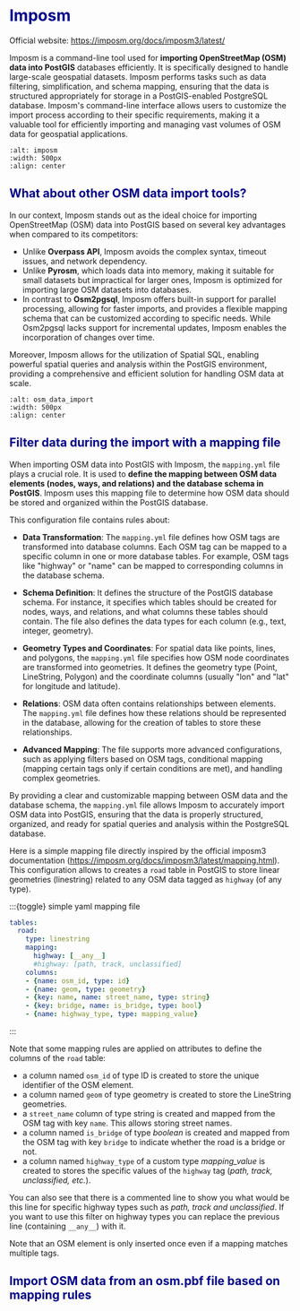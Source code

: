 

# <span style="color:darkblue">Imposm<span>

Official website: https://imposm.org/docs/imposm3/latest/

Imposm is a command-line tool used for __importing OpenStreetMap (OSM) data into PostGIS__ databases efficiently. It is specifically designed to handle large-scale geospatial datasets. Imposm performs tasks such as data filtering, simplification, and schema mapping, ensuring that the data is structured appropriately for storage in a PostGIS-enabled PostgreSQL database. Imposm's command-line interface allows users to customize the import process according to their specific requirements, making it a valuable tool for efficiently importing and managing vast volumes of OSM data for geospatial applications.



```{image} ./figures/imposm_process.png
:alt: imposm
:width: 500px
:align: center
```

## <span style="color:darkblue">What about other OSM data import tools?<span>

In our context, Imposm stands out as the ideal choice for importing OpenStreetMap (OSM) data into PostGIS based on several key advantages when compared to its competitors:

- Unlike __Overpass API__, Imposm avoids the complex syntax, timeout issues, and network dependency. 
- Unlike __Pyrosm__, which loads data into memory, making it suitable for small datasets but impractical for larger ones, Imposm is optimized for importing large OSM datasets into databases. 
- In contrast to __Osm2pgsql__, Imposm offers built-in support for parallel processing, allowing for faster imports, and provides a flexible mapping schema that can be customized according to specific needs. While Osm2pgsql lacks support for incremental updates, Imposm enables the incorporation of changes over time. 

Moreover, Imposm allows for the utilization of Spatial SQL, enabling powerful spatial queries and analysis within the PostGIS environment, providing a comprehensive and efficient solution for handling OSM data at scale.


```{image} ./figures/osm_data_import.png
:alt: osm_data_import
:width: 500px
:align: center
```

## <span style="color:darkblue">Filter data during the import with a mapping file<span>

When importing OSM data into PostGIS with Imposm, the ```mapping.yml``` file plays a crucial role. It is used to __define the mapping between OSM data elements (nodes, ways, and relations) and the database schema in PostGIS__. 
Imposm uses this mapping file to determine how OSM data should be stored and organized within the PostGIS database. 

This configuration file contains rules about:

- __Data Transformation__: The ```mapping.yml``` file defines how OSM tags are transformed into database columns. Each OSM tag can be mapped to a specific column in one or more database tables. For example, OSM tags like "highway" or "name" can be mapped to corresponding columns in the database schema.

- __Schema Definition__: It defines the structure of the PostGIS database schema. For instance, it specifies which tables should be created for nodes, ways, and relations, and what columns these tables should contain. The file also defines the data types for each column (e.g., text, integer, geometry).

- __Geometry Types and Coordinates__: For spatial data like points, lines, and polygons, the ```mapping.yml``` file specifies how OSM node coordinates are transformed into geometries. It defines the geometry type (Point, LineString, Polygon) and the coordinate columns (usually "lon" and "lat" for longitude and latitude).

- __Relations__: OSM data often contains relationships between elements. The ```mapping.yml``` file defines how these relations should be represented in the database, allowing for the creation of tables to store these relationships.

- __Advanced Mapping__: The file supports more advanced configurations, such as applying filters based on OSM tags, conditional mapping (mapping certain tags only if certain conditions are met), and handling complex geometries.

By providing a clear and customizable mapping between OSM data and the database schema, the ```mapping.yml``` file allows Imposm to accurately import OSM data into PostGIS, ensuring that the data is properly structured, organized, and ready for spatial queries and analysis within the PostgreSQL database.


Here is a simple mapping file directly inspired by the official imposm3 documentation (https://imposm.org/docs/imposm3/latest/mapping.html).
This configuration allows to creates a ```road``` table in PostGIS to store linear geometries (linestring) related to any OSM data tagged as ```highway``` (of any type).

:::{toggle} simple yaml mapping file
```yml
tables:
  road:
    type: linestring
    mapping:
      highway: [__any__]
      #highway: [path, track, unclassified]
    columns:
    - {name: osm_id, type: id}
    - {name: geom, type: geometry}
    - {key: name, name: street_name, type: string}
    - {key: bridge, name: is_bridge, type: bool}
    - {name: highway_type, type: mapping_value}
```
:::

Note that some mapping rules are applied on attributes to define the columns of the ```road``` table:
- a column named ```osm_id``` of type ID is created to store the unique identifier of the OSM element.
- a column named ```geom``` of type geometry is created to store the LineString geometries.
- a ```street_name``` column of type string is created and mapped from the OSM tag with key ```name```. This allows storing street names.
- a column named ```is_bridge``` of type _boolean_ is created and mapped from the OSM tag with key ```bridge``` to indicate whether the road is a bridge or not.
- a column named ```highway_type``` of a custom type _mapping_value_ is created to stores the specific values of the ```highway``` tag (_path, track, unclassified, etc._).

You can also see that there is a commented line to show you what would be this line for specific highway types such as _path, track and unclassified_. If you want to use this filter on highway types you can replace the previous line (containing ```__any__```) with it.


Note that an OSM element is only inserted once even if a mapping matches multiple tags.

## <span style="color:darkblue">Import OSM data from an osm.pbf file based on mapping rules<span>


